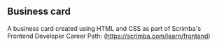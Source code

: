 ## Business card

A business card created using HTML and CSS as part of Scrimba's Frontend Developer Career Path: (https://scrimba.com/learn/frontend)

